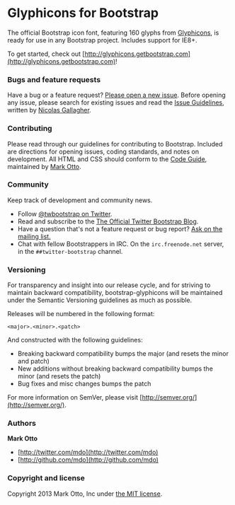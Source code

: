 # Glyphicons for Bootstrap

The official Bootstrap icon font, featuring 160 glyphs from [Glyphicons](http://glyphicons.com), is ready for use in any Bootstrap project. Includes support for IE8+.

To get started, check out [http://glyphicons.getbootstrap.com](http://glyphicons.getbootstrap.com)!



### Bugs and feature requests

Have a bug or a feature request? [Please open a new issue](https://github.com/twitter/bootstrap/issues). Before opening any issue, please search for existing issues and read the [Issue Guidelines](https://github.com/necolas/issue-guidelines), written by [Nicolas Gallagher](https://github.com/necolas/).



### Contributing

Please read through our guidelines for contributing to Bootstrap. Included are directions for opening issues, coding standards, and notes on development. All HTML and CSS should conform to the [Code Guide](http://github.com/mdo/code-guide), maintained by [Mark Otto](http://github.com/mdo).



### Community

Keep track of development and community news.

* Follow [@twbootstrap on Twitter](http://twitter.com/twbootstrap).
* Read and subscribe to the [The Official Twitter Bootstrap Blog](http://blog.getbootstrap.com).
* Have a question that's not a feature request or bug report? [Ask on the mailing list.](http://groups.google.com/group/twitter-bootstrap)
* Chat with fellow Bootstrappers in IRC. On the `irc.freenode.net` server, in the `##twitter-bootstrap` channel.



### Versioning

For transparency and insight into our release cycle, and for striving to maintain backward compatibility, bootstrap-glyphicons will be maintained under the Semantic Versioning guidelines as much as possible.

Releases will be numbered in the following format:

`<major>.<minor>.<patch>`

And constructed with the following guidelines:

* Breaking backward compatibility bumps the major (and resets the minor and patch)
* New additions without breaking backward compatibility bumps the minor (and resets the patch)
* Bug fixes and misc changes bumps the patch

For more information on SemVer, please visit [http://semver.org/](http://semver.org/).



### Authors

**Mark Otto**

+ [http://twitter.com/mdo](http://twitter.com/mdo)
+ [http://github.com/mdo](http://github.com/mdo)



### Copyright and license

Copyright 2013 Mark Otto, Inc under [the MIT license](LICENSE).
